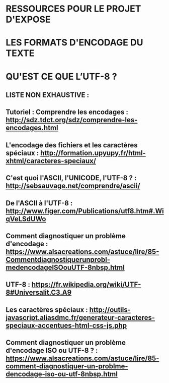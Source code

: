 # RESSOURCES POUR LE PROJET D'EXPOSE 
# LES FORMATS D'ENCODAGE DU TEXTE 
# QU'EST CE QUE L’UTF-8 ?

## LISTE NON EXHAUSTIVE :

## Tutoriel : Comprendre les encodages : http://sdz.tdct.org/sdz/comprendre-les-encodages.html
## L'encodage des fichiers et les caractères spéciaux : http://formation.upyupy.fr/html-xhtml/caracteres-speciaux/
## C'est quoi l'ASCII, l'UNICODE, l'UTF-8 ? : http://sebsauvage.net/comprendre/ascii/ 
## De l'ASCII à l'UTF-8 : http://www.figer.com/Publications/utf8.htm#.WiqVeLSdUWo
## Comment diagnostiquer un problème d'encodage : https://www.alsacreations.com/astuce/lire/85-Commentdiagnostiquerunprobl-medencodageISOouUTF-8nbsp.html
## UTF-8 : https://fr.wikipedia.org/wiki/UTF-8#Universalit.C3.A9
## Les caractères spéciaux : http://outils-javascript.aliasdmc.fr/generateur-caracteres-speciaux-accentues-html-css-js.php
## Comment diagnostiquer un problème d'encodage ISO ou UTF-8  ? : https://www.alsacreations.com/astuce/lire/85-comment-diagnostiquer-un-problme-dencodage-iso-ou-utf-8nbsp.html
